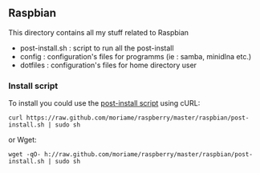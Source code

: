 ## Raspbian
This directory contains all my stuff related to Raspbian

* post-install.sh : script to run all the post-install
* config : configuration's files for programms (ie : samba, minidlna etc.)
* dotfiles : configuration's files for home directory user


### Install script

To install you could use the [post-install script](https://github.com/moriame/raspberry/blob/master/raspbian/postinstall_raspbian.sh) using cURL:

    curl https://raw.github.com/moriame/raspberry/master/raspbian/post-install.sh | sudo sh

or Wget:

    wget -qO- h://raw.github.com/moriame/raspberry/master/raspbian/post-install.sh | sudo sh
